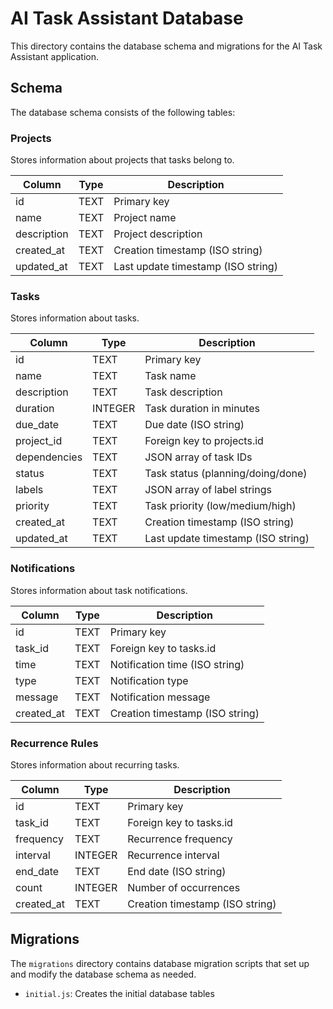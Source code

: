 # AI Task Assistant Database

This directory contains the database schema and migrations for the AI Task Assistant application.

## Schema

The database schema consists of the following tables:

### Projects

Stores information about projects that tasks belong to.

| Column      | Type    | Description                      |
|-------------|---------|----------------------------------|
| id          | TEXT    | Primary key                      |
| name        | TEXT    | Project name                     |
| description | TEXT    | Project description              |
| created_at  | TEXT    | Creation timestamp (ISO string)  |
| updated_at  | TEXT    | Last update timestamp (ISO string) |

### Tasks

Stores information about tasks.

| Column       | Type    | Description                      |
|--------------|---------|----------------------------------|
| id           | TEXT    | Primary key                      |
| name         | TEXT    | Task name                        |
| description  | TEXT    | Task description                 |
| duration     | INTEGER | Task duration in minutes         |
| due_date     | TEXT    | Due date (ISO string)            |
| project_id   | TEXT    | Foreign key to projects.id       |
| dependencies | TEXT    | JSON array of task IDs           |
| status       | TEXT    | Task status (planning/doing/done)|
| labels       | TEXT    | JSON array of label strings      |
| priority     | TEXT    | Task priority (low/medium/high)  |
| created_at   | TEXT    | Creation timestamp (ISO string)  |
| updated_at   | TEXT    | Last update timestamp (ISO string) |

### Notifications

Stores information about task notifications.

| Column     | Type    | Description                      |
|------------|---------|----------------------------------|
| id         | TEXT    | Primary key                      |
| task_id    | TEXT    | Foreign key to tasks.id          |
| time       | TEXT    | Notification time (ISO string)   |
| type       | TEXT    | Notification type                |
| message    | TEXT    | Notification message             |
| created_at | TEXT    | Creation timestamp (ISO string)  |

### Recurrence Rules

Stores information about recurring tasks.

| Column     | Type    | Description                      |
|------------|---------|----------------------------------|
| id         | TEXT    | Primary key                      |
| task_id    | TEXT    | Foreign key to tasks.id          |
| frequency  | TEXT    | Recurrence frequency             |
| interval   | INTEGER | Recurrence interval              |
| end_date   | TEXT    | End date (ISO string)            |
| count      | INTEGER | Number of occurrences            |
| created_at | TEXT    | Creation timestamp (ISO string)  |

## Migrations

The `migrations` directory contains database migration scripts that set up and modify the database schema as needed.

- `initial.js`: Creates the initial database tables 